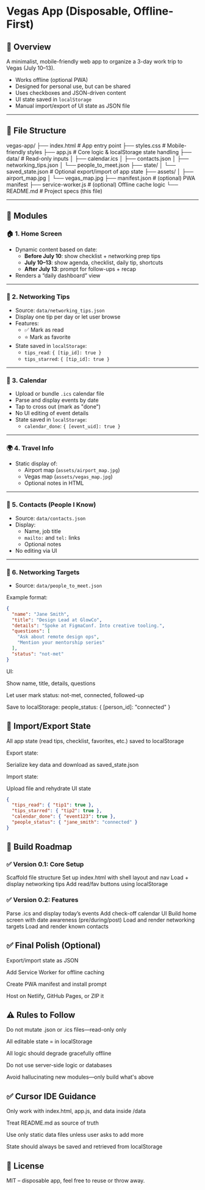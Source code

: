 # Vegas App (Disposable, Offline-First)

## 📌 Overview

A minimalist, mobile-friendly web app to organize a 3-day work trip to Vegas (July 10–13).

- Works offline (optional PWA)
- Designed for personal use, but can be shared
- Uses checkboxes and JSON-driven content
- UI state saved in `localStorage`
- Manual import/export of UI state as JSON file

---

## 📁 File Structure

vegas-app/
├── index.html # App entry point
├── styles.css # Mobile-friendly styles
├── app.js # Core logic & localStorage state handling
├── data/ # Read-only inputs
│ ├── calendar.ics
│ ├── contacts.json
│ ├── networking_tips.json
│ └── people_to_meet.json
├── state/
│ └── saved_state.json # Optional export/import of app state
├── assets/
│ ├── airport_map.jpg
│ └── vegas_map.jpg
├── manifest.json # (optional) PWA manifest
├── service-worker.js # (optional) Offline cache logic
└── README.md # Project specs (this file)


---

## 🧩 Modules

### 🏠 1. Home Screen
- Dynamic content based on date:
  - **Before July 10**: show checklist + networking prep tips
  - **July 10–13**: show agenda, checklist, daily tip, shortcuts
  - **After July 13**: prompt for follow-ups + recap
- Renders a “daily dashboard” view

---

### 💬 2. Networking Tips
- Source: `data/networking_tips.json`
- Display one tip per day or let user browse
- Features:
  - ✅ Mark as read
  - ⭐ Mark as favorite
- State saved in `localStorage`:
  - `tips_read`: `{ [tip_id]: true }`
  - `tips_starred`: `{ [tip_id]: true }`

---

### 📅 3. Calendar
- Upload or bundle `.ics` calendar file
- Parse and display events by date
- Tap to cross out (mark as "done")
- No UI editing of event details
- State saved in `localStorage`:
  - `calendar_done`: `{ [event_uid]: true }`

---

### 🌍 4. Travel Info
- Static display of:
  - Airport map (`assets/airport_map.jpg`)
  - Vegas map (`assets/vegas_map.jpg`)
  - Optional notes in HTML

---

### 📇 5. Contacts (People I Know)
- Source: `data/contacts.json`
- Display:
  - Name, job title
  - `mailto:` and `tel:` links
  - Optional notes
- No editing via UI

---

### 🧠 6. Networking Targets
- Source: `data/people_to_meet.json`

Example format:
```json
{
  "name": "Jane Smith",
  "title": "Design Lead at GlowCo",
  "details": "Spoke at FigmaConf. Into creative tooling.",
  "questions": [
    "Ask about remote design ops",
    "Mention your mentorship series"
  ],
  "status": "not-met"
}
```
UI:

Show name, title, details, questions

Let user mark status: not-met, connected, followed-up

Save to localStorage: people_status: { [person_id]: "connected" }

## 🔁 Import/Export State
All app state (read tips, checklist, favorites, etc.) saved to localStorage

Export state:

Serialize key data and download as saved_state.json

Import state:

Upload file and rehydrate UI state
```json 
{
  "tips_read": { "tip1": true },
  "tips_starred": { "tip2": true },
  "calendar_done": { "event123": true },
  "people_status": { "jane_smith": "connected" }
}
```

## 🚧 Build Roadmap
### ✅ Version 0.1: Core Setup
 Scaffold file structure
 Set up index.html with shell layout and nav
 Load + display networking tips
 Add read/fav buttons using localStorage

### ✅ Version 0.2: Features
 Parse .ics and display today’s events
 Add check-off calendar UI
 Build home screen with date awareness (pre/during/post)
 Load and render networking targets
 Load and render known contacts

## ✅ Final Polish (Optional)
 Export/import state as JSON

 Add Service Worker for offline caching

 Create PWA manifest and install prompt

 Host on Netlify, GitHub Pages, or ZIP it

## ⚠️ Rules to Follow
Do not mutate .json or .ics files—read-only only

All editable state = in localStorage

All logic should degrade gracefully offline

Do not use server-side logic or databases

Avoid hallucinating new modules—only build what's above

## ✅ Cursor IDE Guidance
Only work with index.html, app.js, and data inside /data

Treat README.md as source of truth

Use only static data files unless user asks to add more

State should always be saved and retrieved from localStorage

## 🤝 License
MIT – disposable app, feel free to reuse or throw away.
